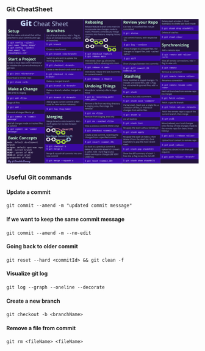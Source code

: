 ### Git CheatSheet
<img src="_Git cheat sheet dark (FINAL).png"/>

### Useful Git commands

#### Update a commit

```
git commit --amend -m "updated commit message"
```

#### If we want to keep the same commit message

```
git commit --amend -m --no-edit
```

#### Going back to older commit

```
git reset --hard <commitId> && git clean -f
```

#### Visualize git log

```
git log --graph --oneline --decorate
```

#### Create a new branch

```
git checkout -b <branchName>
```

#### Remove a file from commit

```
git rm <fileName> <fileName>
```
